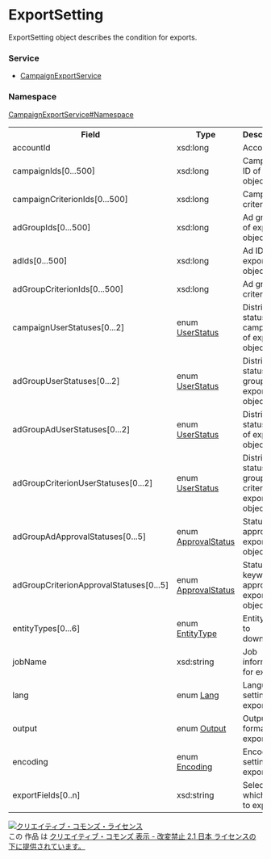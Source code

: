 # ExportSetting
ExportSetting object describes the condition for exports.

### Service
+ [CampaignExportService](../../services/CampaignExportService.md)

### Namespace
[CampaignExportService#Namespace](../../services/CampaignExportService.md#namespace)

<table>
 <tr>
  <th>Field</th>
  <th>Type</th>
  <th>Description</th>
  <th>response</th>
  <th>get</th>
  <th>add</th>
  <th>set</th>
  <th>remove</th>
 </tr>
 <tr>
  <td>accountId</td>
  <td>xsd:long</td>
  <td>Account ID</td>
  <td>-</td>
  <td>Required</td>
  <td>Required</td>
  <td>-</td>
  <td>-</td>
 </tr>
 <tr>
  <td>campaignIds[0...500]</td>
  <td>xsd:long</td>
  <td>Campaign ID of export objective</td>
  <td>-</td>
  <td>Optional</td>
  <td>Optional</td>
  <td>-</td>
  <td>-</td>
 </tr>
 <tr>
  <td>campaignCriterionIds[0...500]</td>
  <td>xsd:long</td>
  <td>Campaign criteria ID</td>
  <td>-</td>
  <td>Optional</td>
  <td>Optional</td>
  <td>-</td>
  <td>-</td>
 </tr>
 <tr>
  <td>adGroupIds[0...500]</td>
  <td>xsd:long</td>
  <td>Ad group ID of export objective</td>
  <td>-</td>
  <td>Optional</td>
  <td>Optional</td>
  <td>-</td>
  <td>-</td>
 </tr>
 <tr>
  <td>adIds[0...500]</td>
  <td>xsd:long</td>
  <td>Ad ID of export objective</td>
  <td>-</td>
  <td>Optional</td>
  <td>Optional</td>
  <td>-</td>
  <td>-</td>
 </tr>
 <tr>
  <td>adGroupCriterionIds[0...500]</td>
  <td>xsd:long</td>
  <td>Ad group criteria ID</td>
  <td>-</td>
  <td>Optional</td>
  <td>Optional</td>
  <td>-</td>
  <td>-</td>
 </tr>
 <tr>
  <td>campaignUserStatuses[0...2]</td>
  <td>enum <a href="UserStatus.md">UserStatus</a></td>
  <td>Distribution status in campaign of export objective</td>
  <td>-</td>
  <td>Optional</td>
  <td>Optional</td>
  <td>-</td>
  <td>-</td>
 </tr>
 <tr>
  <td>adGroupUserStatuses[0...2]</td>
  <td>enum <a href="UserStatus.md">UserStatus</a></td>
  <td>Distribution status in ad group of export objective</td>
  <td>-</td>
  <td>Optional</td>
  <td>Optional</td>
  <td>-</td>
  <td>-</td>
 </tr>
 <tr>
  <td>adGroupAdUserStatuses[0...2]</td>
  <td>enum <a href="UserStatus.md">UserStatus</a></td>
  <td>Distribution status in ad of export objective</td>
  <td>-</td>
  <td>Optional</td>
  <td>Optional</td>
  <td>-</td>
  <td>-</td>
 </tr>
 <tr>
  <td>adGroupCriterionUserStatuses[0...2]</td>
  <td>enum <a href="UserStatus.md">UserStatus</a></td>
  <td>Distribution status in ad group criteria of export objective</td>
  <td>-</td>
  <td>Optional</td>
  <td>Optional</td>
  <td>-</td>
  <td>-</td>
 </tr>
 <tr>
  <td>adGroupAdApprovalStatuses[0...5]</td>
  <td>enum <a href="ApprovalStatus.md">ApprovalStatus</a></td>
  <td>Status in ad approval of export objective</td>
  <td>-</td>
  <td>Optional</td>
  <td>Optional</td>
  <td>-</td>
  <td>-</td>
 </tr>
  <tr>
  <td>adGroupCriterionApprovalStatuses[0...5]</td>
  <td>enum <a href="ApprovalStatus.md">ApprovalStatus</a></td>
  <td>Status in keyword approval of export objective</td>
  <td>-</td>
  <td>Optional</td>
  <td>Optional</td>
  <td>-</td>
  <td>-</td>
 </tr>
 <tr>
  <td>entityTypes[0...6]</td>
  <td>enum <a href="EntityType.md">EntityType</a></td>
  <td>Entity type to download</td>
  <td>-</td>
  <td>Optional</td>
  <td>Optional<br>&lowast;Default: ALL</td>
  <td>-</td>
  <td>-</td>
 </tr>
 <tr>
  <td>jobName</td>
  <td>xsd:string</td>
  <td>Job information for export</td>
  <td>-</td>
  <td>Optional</td>
  <td>Optional<br>&lowast;Default: NULL</td>
  <td>-</td>
  <td>-</td>
 </tr>
 <tr>
  <td>lang</td>
  <td>enum <a href="Lang.md">Lang</a></td>
  <td>Language setting for export</td>
  <td>-</td>
  <td>Required</td>
  <td>Optional<br>&lowast;Default: JA</td>
  <td>-</td>
  <td>-</td>
 </tr>
 <tr>
  <td>output</td>
  <td>enum <a href="Output.md">Output</a></td>
  <td>Output format for export</td>
  <td>-</td>
  <td>Required</td>
  <td>Optional<br>&lowast;Default: CSV</td>
  <td>-</td>
  <td>-</td>
 </tr>
 <tr>
  <td>encoding</td>
  <td>enum <a href="Encoding.md">Encoding</a></td>
  <td>Encoding setting of export</td>
  <td>-</td>
  <td>Required</td>
  <td>Optional<br>&lowast;Default: UTF-8</td>
  <td>-</td>
  <td>-</td>
 </tr>
 <tr>
  <td>exportFields[0..n]</td>
  <td>xsd:string</td>
  <td>Select which field to export.</td>
  <td>-</td>
  <td>Optional</td>
  <td>Optional</td>
  <td>-</td>
  <td>-</td>
 </tr>
</table>

<a rel="license" href="http://creativecommons.org/licenses/by-nd/2.1/jp/"><img alt="クリエイティブ・コモンズ・ライセンス" style="border-width:0" src="https://i.creativecommons.org/l/by-nd/2.1/jp/88x31.png" /></a><br />この 作品 は <a rel="license" href="http://creativecommons.org/licenses/by-nd/2.1/jp/">クリエイティブ・コモンズ 表示 - 改変禁止 2.1 日本 ライセンスの下に提供されています。</a>
